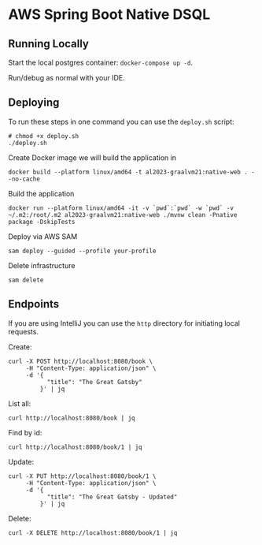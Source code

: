 # AWS Spring Boot Native DSQL

## Running Locally

Start the local postgres container: `docker-compose up -d`.

Run/debug as normal with your IDE.

## Deploying

To run these steps in one command you can use the `deploy.sh` script:

```shell
# chmod +x deploy.sh
./deploy.sh
```

Create Docker image we will build the application in

```shell
docker build --platform linux/amd64 -t al2023-graalvm21:native-web . --no-cache
```

Build the application

```shell
docker run --platform linux/amd64 -it -v `pwd`:`pwd` -w `pwd` -v ~/.m2:/root/.m2 al2023-graalvm21:native-web ./mvnw clean -Pnative package -DskipTests
```

Deploy via AWS SAM

```shell
sam deploy --guided --profile your-profile
```

Delete infrastructure

```shell
sam delete
```

## Endpoints

If you are using IntelliJ you can use the `http` directory for initiating local requests.

Create:

```shell
curl -X POST http://localhost:8080/book \
     -H "Content-Type: application/json" \
     -d '{
           "title": "The Great Gatsby"
         }' | jq
```

List all:

```shell
curl http://localhost:8080/book | jq
```

Find by id:

```shell
curl http://localhost:8080/book/1 | jq
```

Update:

```shell
curl -X PUT http://localhost:8080/book/1 \
     -H "Content-Type: application/json" \
     -d '{
           "title": "The Great Gatsby - Updated"
         }' | jq

```

Delete:

```shell
curl -X DELETE http://localhost:8080/book/1 | jq
```